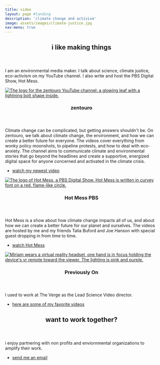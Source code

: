 ```yaml
---
title: video
layout: page #landing
description: 'climate change and activism'
image: assets/images/climate-justice.jpg
nav-menu: true
---
```


<!-- Main -->
<div id="main">

<!-- One -->
<section id="one">
	<div class="inner">
		<header class="major">
			<h2>i like making things</h2>
		</header>
		<p>I am an environmental media maker. I talk about science, climate justice, eco-activism on my YouTube channel. I also write and host the PBS Digital Show, Hot Mess. </p>
	</div>
</section>

<!-- Two -->
<section id="two" class="spotlights">
	<section>
		<a href="https://youtube.com/zentouro" class="image">
			<img src="{% link assets/images/zentouro-logo.png %}" alt="The logo for the zentouro YouTube channel: a glowing leaf with a lightning bolt shape inside." data-position="center center" />
		</a>
		<div class="content">
			<div class="inner">
				<header class="major">
					<h3>zentouro</h3>
				</header>
				<p> 
					Climate change can be complicated, but getting answers shouldn't be. On zentouro, we talk about climate change, the environment, and how we can create a better future for everyone. 
					The videos cover everything from wonky policy moonshots, to pipeline protests, and how to deal with eco-anxiety. The channel aims to communicate climate and environmental stories that go beyond the headlines and create a supportive, energized digital space for anyone concerned and activated in the climate crisis. 
				</p>
				<ul class="actions">
					<li><a href="https://www.youtube.com/watch?v=dT9-0mG_Ewk&list=UUAz17eZxF5tD7vNOEVgegKg&index=2" class="button">watch my newest video</a></li>
				</ul>
			</div>
		</div>
	</section>
	<section>
		<a href="https://youtube.com/HotMessPBS" class="image">
			<img src="{% link assets/images/hot-mess-logo.png %}" alt="The logo of Hot Mess, a PBS Digital Show. Hot Mess is written in curvey font on a red, flame-like circle." data-position="top center" />
		</a>
		<div class="content">
			<div class="inner">
				<header class="major">
					<h3>Hot Mess PBS</h3>
				</header>
				<p>Hot Mess is a show about how climate change impacts all of us, and about how we can create a better future for our planet and ourselves. The videos are hosted by me and my friends Talia Buford and Joe Hanson with special guest dropping in from time to time.</p>
				<ul class="actions">
					<li><a href="https://www.youtube.com/watch?v=mQpa_NYXUGI&list=PL6kVAvCBpGR3bvpyGnmAkWL1eVOamv56T&ab_channel=HotMess" class="button">watch Hot Mess</a></li>
				</ul>
			</div>
		</div>
	</section>
	<section>
		<a href="" class="image">
			<img src="{% link assets/images/verge-photo.jpg %}" alt="Miriam wears a virtual reality headset, one hand is in focus holding the device's vr remote toward the viewer. The lighting is pink and purple." data-position="25% 25%" />
		</a>
		<div class="content">
			<div class="inner">
				<header class="major">
					<h3>Previously On</h3>
				</header>
				<p>I used to work at The Verge as the Lead Science Video director.</p>
				<ul class="actions">
					<li><a href="https://www.youtube.com/watch?v=0QY72R3ZDzw&list=PL6kVAvCBpGR0Z0zXxfuLqRXBLmNr5Y3Ag" class="button">here are some of my favorite videos</a></li>
				</ul>
			</div>
		</div>
	</section>
</section>

<!-- Three -->
<section id="three">
	<div class="inner">
		<header class="major">
			<h2>want to work together?</h2>
		</header>
		<p>i enjoy partnering with non profits and enviornmental organizations to amplify their work.</p>
		<ul class="actions">
			<li><a href="/#two" class="button next">send me an email</a></li>
		</ul>
	</div>
</section>

</div>
